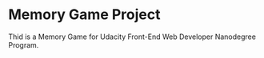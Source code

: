 # Memory Game Project

Thid is a Memory Game for Udacity Front-End Web Developer Nanodegree Program.
